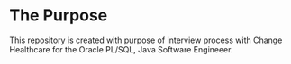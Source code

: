 # The Purpose
This repository is created with purpose of interview process with Change Healthcare
for the Oracle PL/SQL, Java Software Engineeer.
